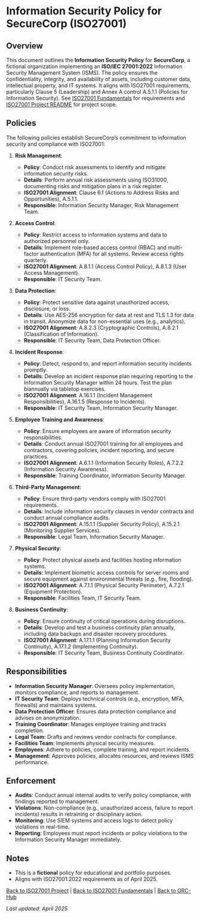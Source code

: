 # Information Security Policy for SecureCorp (ISO27001)

## Overview
This document outlines the **Information Security Policy** for **SecureCorp**, a fictional organization implementing an **ISO/IEC 27001:2022** Information Security Management System (ISMS). The policy ensures the confidentiality, integrity, and availability of assets, including customer data, intellectual property, and IT systems. It aligns with ISO27001 requirements, particularly Clause 5 (Leadership) and Annex A control A.5.1.1 (Policies for Information Security). See [ISO27001 Fundamentals](../compliance/iso27001-fundamentals.md) for requirements and [ISO27001 Project README](../readme.md) for project scope.

## Policies
The following policies establish SecureCorp’s commitment to information security and compliance with ISO27001:

1. **Risk Management**:
   - **Policy**: Conduct risk assessments to identify and mitigate information security risks.
   - **Details**: Perform annual risk assessments using ISO31000, documenting risks and mitigation plans in a risk register.
   - **ISO27001 Alignment**: Clause 6.1 (Actions to Address Risks and Opportunities), A.5.1.1.
   - **Responsible**: Information Security Manager, Risk Management Team.

2. **Access Control**:
   - **Policy**: Restrict access to information systems and data to authorized personnel only.
   - **Details**: Implement role-based access control (RBAC) and multi-factor authentication (MFA) for all systems. Review access rights quarterly.
   - **ISO27001 Alignment**: A.8.1.1 (Access Control Policy), A.8.1.3 (User Access Management).
   - **Responsible**: IT Security Team.

3. **Data Protection**:
   - **Policy**: Protect sensitive data against unauthorized access, disclosure, or loss.
   - **Details**: Use AES-256 encryption for data at rest and TLS 1.3 for data in transit. Anonymize data for non-essential uses (e.g., analytics).
   - **ISO27001 Alignment**: A.8.2.3 (Cryptographic Controls), A.8.2.1 (Classification of Information).
   - **Responsible**: IT Security Team, Data Protection Officer.

4. **Incident Response**:
   - **Policy**: Detect, respond to, and report information security incidents promptly.
   - **Details**: Develop an incident response plan requiring reporting to the Information Security Manager within 24 hours. Test the plan biannually via tabletop exercises.
   - **ISO27001 Alignment**: A.16.1.1 (Incident Management Responsibilities), A.16.1.5 (Response to Incidents).
   - **Responsible**: IT Security Team, Information Security Manager.

5. **Employee Training and Awareness**:
   - **Policy**: Ensure employees are aware of information security responsibilities.
   - **Details**: Conduct annual ISO27001 training for all employees and contractors, covering policies, incident reporting, and secure practices.
   - **ISO27001 Alignment**: A.6.1.1 (Information Security Roles), A.7.2.2 (Information Security Awareness).
   - **Responsible**: Training Coordinator, Information Security Manager.

6. **Third-Party Management**:
   - **Policy**: Ensure third-party vendors comply with ISO27001 requirements.
   - **Details**: Include information security clauses in vendor contracts and conduct annual compliance audits.
   - **ISO27001 Alignment**: A.15.1.1 (Supplier Security Policy), A.15.2.1 (Monitoring Supplier Services).
   - **Responsible**: Legal Team, Information Security Manager.

7. **Physical Security**:
   - **Policy**: Protect physical assets and facilities hosting information systems.
   - **Details**: Implement biometric access controls for server rooms and secure equipment against environmental threats (e.g., fire, flooding).
   - **ISO27001 Alignment**: A.7.1.1 (Physical Security Perimeter), A.7.2.1 (Equipment Protection).
   - **Responsible**: Facilities Team, IT Security Team.

8. **Business Continuity**:
   - **Policy**: Ensure continuity of critical operations during disruptions.
   - **Details**: Develop and test a business continuity plan annually, including data backups and disaster recovery procedures.
   - **ISO27001 Alignment**: A.17.1.1 (Planning Information Security Continuity), A.17.1.2 (Implementing Continuity).
   - **Responsible**: IT Security Team, Business Continuity Coordinator.

## Responsibilities
- **Information Security Manager**: Oversees policy implementation, monitors compliance, and reports to management.
- **IT Security Team**: Deploys technical controls (e.g., encryption, MFA, firewalls) and maintains systems.
- **Data Protection Officer**: Ensures data protection compliance and advises on anonymization.
- **Training Coordinator**: Manages employee training and tracks completion.
- **Legal Team**: Drafts and reviews vendor contracts for compliance.
- **Facilities Team**: Implements physical security measures.
- **Employees**: Adhere to policies, complete training, and report incidents.
- **Management**: Approves policies, allocates resources, and reviews ISMS performance.

## Enforcement
- **Audits**: Conduct annual internal audits to verify policy compliance, with findings reported to management.
- **Violations**: Non-compliance (e.g., unauthorized access, failure to report incidents) results in retraining or disciplinary action.
- **Monitoring**: Use SIEM systems and access logs to detect policy violations in real-time.
- **Reporting**: Employees must report incidents or policy violations to the Information Security Manager immediately.

## Notes
- This is a **fictional** policy for educational and portfolio purposes.
- Aligns with ISO27001:2022 requirements as of April 2025.

[Back to ISO27001 Project](../readme.md) | [Back to ISO27001 Fundamentals](../compliance/iso27001-fundamentals.md) | [Back to GRC-Hub](../../README.md)

*Last updated: April 2025*
